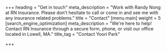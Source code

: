 +++
heading = "Get in touch"
meta_description = "Work with Randy Nong at RN Insurance. Please don’t hesitate to call or come in and see me with any insurance related problems."
title = "Contact"
[menu.main]
weight = 5
[search_engine_optimization]
meta_description = "We're here to help! Contact RN Insurance through a secure form, phone, or visit our office located in Lowell, MA."
title_tag = "Contact Yoori Park"

+++

